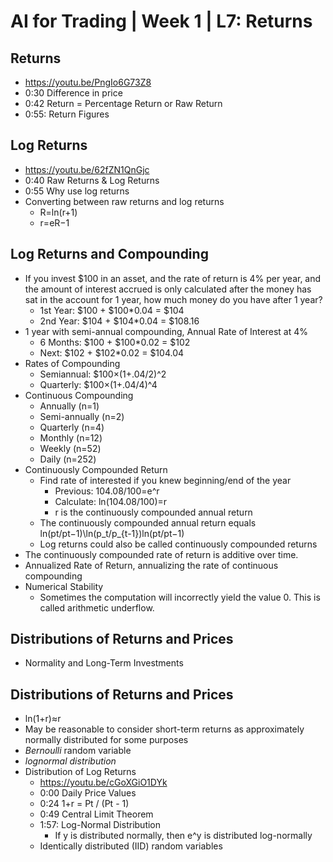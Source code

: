 # AI for Trading | Week 1 | L7: Returns

## Returns
- https://youtu.be/PngIo6G73Z8
- 0:30 Difference in price
- 0:42 Return = Percentage Return or Raw Return
- 0:55: Return Figures

## Log Returns
- https://youtu.be/62fZN1QnGjc
- 0:40 Raw Returns & Log Returns
- 0:55 Why use log returns
- Converting between raw returns and log returns
  - R=ln(r+1)
  - r=eR−1
  
## Log Returns and Compounding
- If you invest $100 in an asset, and the rate of return is 4% per year, and the amount of interest accrued is only calculated after the money has sat in the account for 1 year, how much money do you have after 1 year?
  - 1st Year: $100 + $100*0.04 = $104
  - 2nd Year: $104 + $104*0.04 = $108.16
- 1 year with semi-annual compounding, Annual Rate of Interest at 4%
  - 6 Months: $100 + $100*0.02 = $102
  - Next: $102 + $102*0.02 = $104.04
- Rates of Compounding
  - Semiannual: $100×(1+.04/2)^2
  - Quarterly: $100×(1+.04/4)^4
- Continuous Compounding
  - Annually (n=1)
  - Semi-annually (n=2)
  - Quarterly (n=4)
  - Monthly (n=12)
  - Weekly (n=52)
  - Daily (n=252)​
- Continuously Compounded Return
  - Find rate of interested if you knew beginning/end of the year
    - Previous: $104.08/$100=e^r
    - Calculate: ln($104.08/$100)=r
    - r is the continuously compounded annual return
  - The continuously compounded annual return equals ln(pt/pt−1)\ln(p_t/p_{t-1})ln(pt​/pt−1​)
  - Log returns could also be called continuously compounded returns
- The continuously compounded rate of return is additive over time.
- Annualized Rate of Return, annualizing the rate of continuous compounding
- Numerical Stability
  - Sometimes the computation will incorrectly yield the value 0. This is called arithmetic underflow. 

## Distributions of Returns and Prices
- Normality and Long-Term Investments
  
## Distributions of Returns and Prices
- ln(1+r)≈r
- May be reasonable to consider short-term returns as approximately normally distributed for some purposes
- _Bernoulli_ random variable
- _lognormal distribution_
- Distribution of Log Returns
  - https://youtu.be/cGoXGiO1DYk
  - 0:00 Daily Price Values
  - 0:24 1+r = Pt / (Pt - 1)
  - 0:49 Central Limit Theorem
  - 1:57: Log-Normal Distribution
      - If y is distributed normally, then e^y is distributed log-normally
  - Identically distributed (IID) random variables

